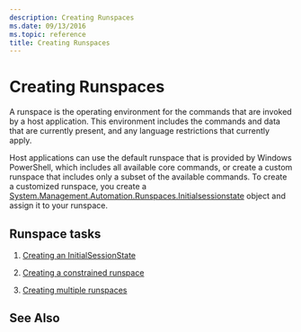 ```yaml
---
description: Creating Runspaces
ms.date: 09/13/2016
ms.topic: reference
title: Creating Runspaces
---
```

# Creating Runspaces

A runspace is the operating environment for the commands that are invoked by a host application. This environment includes the commands and data that are currently present, and any language restrictions that currently apply.

 Host applications can use the default runspace that is provided by Windows PowerShell, which includes all available core commands, or create a custom runspace that includes only a subset of the available commands. To create a customized runspace, you create a [System.Management.Automation.Runspaces.Initialsessionstate](/dotnet/api/System.Management.Automation.Runspaces.InitialSessionState) object and assign it to your runspace.

## Runspace tasks

1. [Creating an InitialSessionState](./creating-an-initialsessionstate.md)

2. [Creating a constrained runspace](./creating-a-constrained-runspace.md)

3. [Creating multiple runspaces](./creating-multiple-runspaces.md)

## See Also
